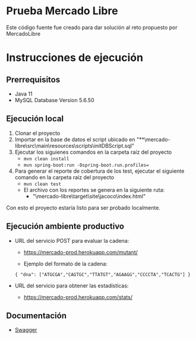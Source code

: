 # Prueba Mercado Libre

Este código fuente fue creado para dar solución al reto propuesto por MercadoLibre

# Instrucciones de ejecución
## Prerrequisitos
* Java 11
* MySQL Database Version 5.6.50

## Ejecución local
1. Clonar el proyecto
2. Importar en la base de datos el script ubicado en "**\mercado-libre\src\main\resources\scripts\initDBScript.sql"
3. Ejecutar los siguienes comandos en la carpeta raíz del proyecto
     - `mvn clean install`
     - `mvn spring-boot:run -Dspring-boot.run.profiles=`
4. Para generar el reporte de cobertura de los test, ejecutar el siguiente comando en la carpeta raíz del proyecto
     - `mvn clean test`
     - El archivo con los reportes se genera en la siguiente ruta:
        - "\mercado-libre\target\site\jacoco\index.html"
  
Con esto el proyecto estaría listo para ser probado localmente.


## Ejecución ambiente productivo
* URL del servicio POST para evaluar la cadena:
     - https://mercado-prod.herokuapp.com/mutant/
     
    - Ejemplo del formato de la cadena:

    `{
         "dna": ["ATGCGA","CAGTGC","TTATGT","AGAAGG","CCCCTA","TCACTG"]
      }`
     
* URL del servicio para obtener las estadísticas:
     - https://mercado-prod.herokuapp.com/stats/
     
## Documentación
* [Swagger](https://mercado-prod.herokuapp.com/swagger-ui/)
